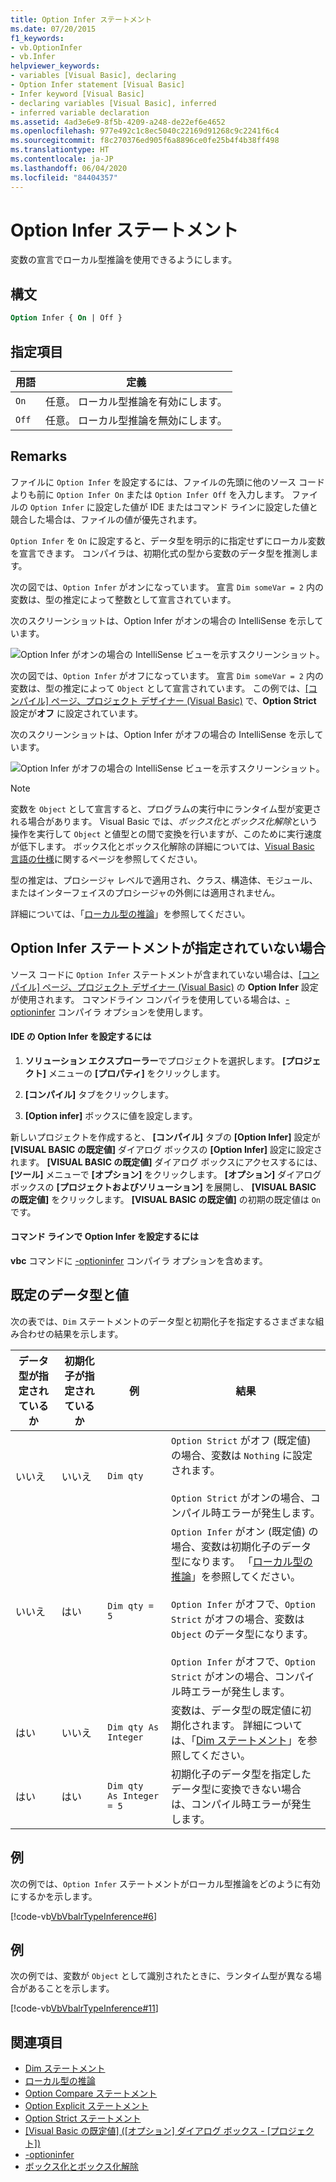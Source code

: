```yaml
---
title: Option Infer ステートメント
ms.date: 07/20/2015
f1_keywords:
- vb.OptionInfer
- vb.Infer
helpviewer_keywords:
- variables [Visual Basic], declaring
- Option Infer statement [Visual Basic]
- Infer keyword [Visual Basic]
- declaring variables [Visual Basic], inferred
- inferred variable declaration
ms.assetid: 4ad3e6e9-8f5b-4209-a248-de22ef6e4652
ms.openlocfilehash: 977e492c1c8ec5040c22169d91268c9c2241f6c4
ms.sourcegitcommit: f8c270376ed905f6a8896ce0fe25b4f4b38ff498
ms.translationtype: HT
ms.contentlocale: ja-JP
ms.lasthandoff: 06/04/2020
ms.locfileid: "84404357"
---
```

# <a name="option-infer-statement"></a>Option Infer ステートメント

変数の宣言でローカル型推論を使用できるようにします。

## <a name="syntax"></a>構文

```vb
Option Infer { On | Off }
```

## <a name="parts"></a>指定項目

|用語|定義|
|---|---|
|`On`|任意。 ローカル型推論を有効にします。|
|`Off`|任意。 ローカル型推論を無効にします。|

## <a name="remarks"></a>Remarks

ファイルに `Option Infer` を設定するには、ファイルの先頭に他のソース コードよりも前に `Option Infer On` または `Option Infer Off` を入力します。 ファイルの `Option Infer` に設定した値が IDE またはコマンド ラインに設定した値と競合した場合は、ファイルの値が優先されます。

`Option Infer` を `On` に設定すると、データ型を明示的に指定せずにローカル変数を宣言できます。 コンパイラは、初期化式の型から変数のデータ型を推測します。

次の図では、`Option Infer` がオンになっています。 宣言 `Dim someVar = 2` 内の変数は、型の推定によって整数として宣言されています。

次のスクリーンショットは、Option Infer がオンの場合の IntelliSense を示しています。

![Option Infer がオンの場合の IntelliSense ビューを示すスクリーンショット。](./media/option-infer-statement/option-infer-as-integer-on.png)

次の図では、`Option Infer` がオフになっています。 宣言 `Dim someVar = 2` 内の変数は、型の推定によって `Object` として宣言されています。 この例では、[[コンパイル] ページ、プロジェクト デザイナー (Visual Basic)](/visualstudio/ide/reference/compile-page-project-designer-visual-basic) で、**Option Strict** 設定が**オフ** に設定されています。

次のスクリーンショットは、Option Infer がオフの場合の IntelliSense を示しています。

![Option Infer がオフの場合の IntelliSense ビューを示すスクリーンショット。](./media/option-infer-statement/option-infer-as-object-off.png)

> [!NOTE]
> 変数を `Object` として宣言すると、プログラムの実行中にランタイム型が変更される場合があります。 Visual Basic では、*ボックス化*と*ボックス化解除*という操作を実行して `Object` と値型との間で変換を行いますが、このために実行速度が低下します。 ボックス化とボックス化解除の詳細については、[Visual Basic 言語の仕様](~/_vblang/spec/conversions.md#value-type-conversions)に関するページを参照してください。

型の推定は、プロシージャ レベルで適用され、クラス、構造体、モジュール、またはインターフェイスのプロシージャの外側には適用されません。

詳細については、「[ローカル型の推論](../../programming-guide/language-features/variables/local-type-inference.md)」を参照してください。

## <a name="when-an-option-infer-statement-is-not-present"></a>Option Infer ステートメントが指定されていない場合

ソース コードに `Option Infer` ステートメントが含まれていない場合は、[[コンパイル] ページ、プロジェクト デザイナー (Visual Basic)](/visualstudio/ide/reference/compile-page-project-designer-visual-basic) の **Option Infer** 設定が使用されます。 コマンドライン コンパイラを使用している場合は、[-optioninfer](../../reference/command-line-compiler/optioninfer.md) コンパイラ オプションを使用します。

#### <a name="to-set-option-infer-in-the-ide"></a>IDE の Option Infer を設定するには

1. **ソリューション エクスプローラー**でプロジェクトを選択します。 **[プロジェクト]** メニューの **[プロパティ]** をクリックします。

2. **[コンパイル]** タブをクリックします。

3. **[Option infer]** ボックスに値を設定します。

新しいプロジェクトを作成すると、 **[コンパイル]** タブの **[Option Infer]** 設定が **[VISUAL BASIC の既定値]** ダイアログ ボックスの **[Option Infer]** 設定に設定されます。 **[VISUAL BASIC の既定値]** ダイアログ ボックスにアクセスするには、 **[ツール]** メニューで **[オプション]** をクリックします。 **[オプション]** ダイアログ ボックスの **[プロジェクトおよびソリューション]** を展開し、 **[VISUAL BASIC の既定値]** をクリックします。 **[VISUAL BASIC の既定値]** の初期の既定値は `On` です。

#### <a name="to-set-option-infer-on-the-command-line"></a>コマンド ラインで Option Infer を設定するには

**vbc** コマンドに [-optioninfer](../../reference/command-line-compiler/optioninfer.md) コンパイラ オプションを含めます。

## <a name="default-data-types-and-values"></a>既定のデータ型と値

次の表では、`Dim` ステートメントのデータ型と初期化子を指定するさまざまな組み合わせの結果を示します。

|データ型が指定されているか|初期化子が指定されているか|例|結果|
|---|---|---|---|
|いいえ|いいえ|`Dim qty`|`Option Strict` がオフ (既定値) の場合、変数は `Nothing` に設定されます。<br /><br /> `Option Strict` がオンの場合、コンパイル時エラーが発生します。|
|いいえ|はい|`Dim qty = 5`|`Option Infer` がオン (既定値) の場合、変数は初期化子のデータ型になります。 「[ローカル型の推論](../../programming-guide/language-features/variables/local-type-inference.md)」を参照してください。<br /><br /> `Option Infer` がオフで、`Option Strict` がオフの場合、変数は `Object` のデータ型になります。<br /><br /> `Option Infer` がオフで、`Option Strict` がオンの場合、コンパイル時エラーが発生します。|
|はい|いいえ|`Dim qty As Integer`|変数は、データ型の既定値に初期化されます。 詳細については、「[Dim ステートメント](dim-statement.md)」を参照してください。|
|はい|はい|`Dim qty  As Integer = 5`|初期化子のデータ型を指定したデータ型に変換できない場合は、コンパイル時エラーが発生します。|

## <a name="example"></a>例

次の例では、`Option Infer` ステートメントがローカル型推論をどのように有効にするかを示します。

[!code-vb[VbVbalrTypeInference#6](~/samples/snippets/visualbasic/VS_Snippets_VBCSharp/VbVbalrTypeInference/VB/Class1.vb#6)]

## <a name="example"></a>例

次の例では、変数が `Object` として識別されたときに、ランタイム型が異なる場合があることを示します。

[!code-vb[VbVbalrTypeInference#11](~/samples/snippets/visualbasic/VS_Snippets_VBCSharp/VbVbalrTypeInference/VB/Class1.vb#11)]

## <a name="see-also"></a>関連項目

- [Dim ステートメント](dim-statement.md)
- [ローカル型の推論](../../programming-guide/language-features/variables/local-type-inference.md)
- [Option Compare ステートメント](option-compare-statement.md)
- [Option Explicit ステートメント](option-explicit-statement.md)
- [Option Strict ステートメント](option-strict-statement.md)
- [[Visual Basic の既定値] ([オプション] ダイアログ ボックス - [プロジェクト])](/visualstudio/ide/reference/visual-basic-defaults-projects-options-dialog-box)
- [-optioninfer](../../reference/command-line-compiler/optioninfer.md)
- [ボックス化とボックス化解除](../../../csharp/programming-guide/types/boxing-and-unboxing.md)
